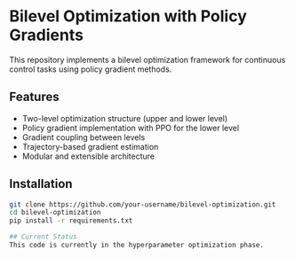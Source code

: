 # Bilevel Optimization with Policy Gradients

This repository implements a bilevel optimization framework for continuous control tasks using policy gradient methods.

## Features

- Two-level optimization structure (upper and lower level)
- Policy gradient implementation with PPO for the lower level
- Gradient coupling between levels
- Trajectory-based gradient estimation
- Modular and extensible architecture

## Installation

```bash
git clone https://github.com/your-username/bilevel-optimization.git
cd bilevel-optimization
pip install -r requirements.txt

## Current Status
This code is currently in the hyperparameter optimization phase.
